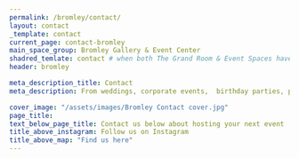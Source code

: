 ```yaml
---
permalink: /bromley/contact/
layout: contact
_template: contact
current_page: contact-bromley
main_space_group: Bromley Gallery & Event Center
shadred_temlate: contact # when both The Grand Room & Event Spaces have same template
header: bromley

meta_description_title: Contact
meta_description: From weddings, corporate events,  birthday parties, private dinners and anything in between, ourimaginative and versatile spaces can be transformed for any occasion.

cover_image: "/assets/images/Bromley Contact cover.jpg"
page_title: 
text_below_page_title: Contact us below about hosting your next event
title_above_instagram: Follow us on Instagram
title_above_map: "Find us here"
---
```



